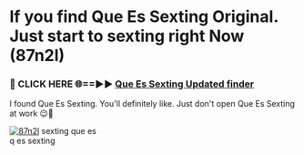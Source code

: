 # If you find Que Es Sexting Original. Just start to sexting right Now (87n2l)

<h3>🔴 CLICK HERE 🌐==►► <a href="https://tinyurl.com/2s32jyrn" rel="nofollow">Que Es Sexting Updated finder</a></h3>

I found Que Es Sexting. You'll definitely like. Just don't open Que Es Sexting at work 😉💬

[![87n2l](https://i.imgur.com/sZc9xG4.jpeg)](https://tinyurl.com/2s32jyrn)
sexting que es<br>
q es sexting